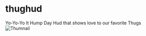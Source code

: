 # thughud
Yo-Yo-Yo It Hump Day Hud that shows love to our favorite Thugs
![Thumnail](file:///C:/Users/KHO/AppData/Local/Temp/Rar$DIa14908.37679/ThugHud-banner.webp)

